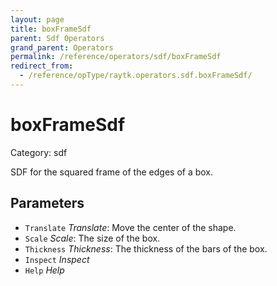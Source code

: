 ```yaml
---
layout: page
title: boxFrameSdf
parent: Sdf Operators
grand_parent: Operators
permalink: /reference/operators/sdf/boxFrameSdf
redirect_from:
  - /reference/opType/raytk.operators.sdf.boxFrameSdf/
---
```


# boxFrameSdf

Category: sdf



SDF for the squared frame of the edges of a box.

## Parameters

* `Translate` *Translate*: Move the center of the shape.
* `Scale` *Scale*: The size of the box.
* `Thickness` *Thickness*: The thickness of the bars of the box.
* `Inspect` *Inspect*
* `Help` *Help*